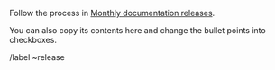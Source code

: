 Follow the process in [Monthly documentation releases](https://gitlab.com/gitlab-org/gitlab-docs/-/blob/main/doc/releases.md).

You can also copy its contents here and change the bullet points into checkboxes.

/label ~release
